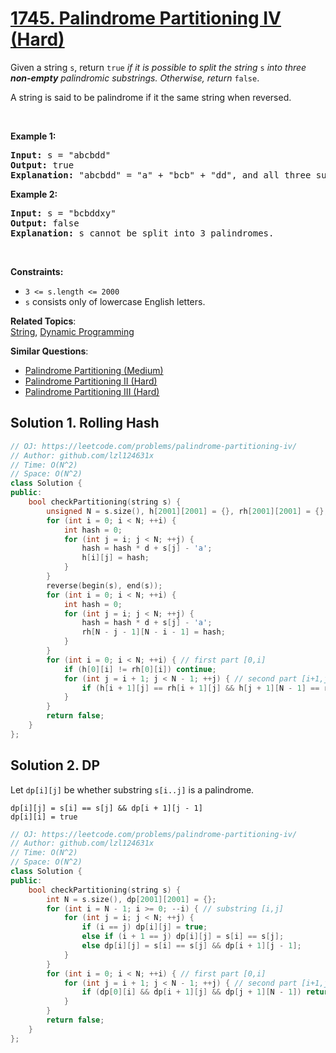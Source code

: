 # [1745. Palindrome Partitioning IV (Hard)](https://leetcode.com/problems/palindrome-partitioning-iv/)

<p>Given a string <code>s</code>, return <code>true</code> <em>if it is possible to split the string</em> <code>s</code> <em>into three <strong>non-empty</strong> palindromic substrings. Otherwise, return </em><code>false</code>.​​​​​</p>

<p>A string is said to be palindrome if it the same string when reversed.</p>

<p>&nbsp;</p>
<p><strong>Example 1:</strong></p>

<pre><strong>Input:</strong> s = "abcbdd"
<strong>Output:</strong> true
<strong>Explanation: </strong>"abcbdd" = "a" + "bcb" + "dd", and all three substrings are palindromes.
</pre>

<p><strong>Example 2:</strong></p>

<pre><strong>Input:</strong> s = "bcbddxy"
<strong>Output:</strong> false
<strong>Explanation: </strong>s cannot be split into 3 palindromes.
</pre>

<p>&nbsp;</p>
<p><strong>Constraints:</strong></p>

<ul>
	<li><code>3 &lt;= s.length &lt;= 2000</code></li>
	<li><code>s</code>​​​​​​ consists only of lowercase English letters.</li>
</ul>


**Related Topics**:  
[String](https://leetcode.com/tag/string/), [Dynamic Programming](https://leetcode.com/tag/dynamic-programming/)

**Similar Questions**:
* [Palindrome Partitioning (Medium)](https://leetcode.com/problems/palindrome-partitioning/)
* [Palindrome Partitioning II (Hard)](https://leetcode.com/problems/palindrome-partitioning-ii/)
* [Palindrome Partitioning III (Hard)](https://leetcode.com/problems/palindrome-partitioning-iii/)

## Solution 1. Rolling Hash

```cpp
// OJ: https://leetcode.com/problems/palindrome-partitioning-iv/
// Author: github.com/lzl124631x
// Time: O(N^2)
// Space: O(N^2)
class Solution {
public:
    bool checkPartitioning(string s) {
        unsigned N = s.size(), h[2001][2001] = {}, rh[2001][2001] = {}, d = 16777619;
        for (int i = 0; i < N; ++i) {
            int hash = 0;
            for (int j = i; j < N; ++j) {
                hash = hash * d + s[j] - 'a';
                h[i][j] = hash;
            }
        }
        reverse(begin(s), end(s));
        for (int i = 0; i < N; ++i) {
            int hash = 0;
            for (int j = i; j < N; ++j) {
                hash = hash * d + s[j] - 'a';
                rh[N - j - 1][N - i - 1] = hash;
            }
        }
        for (int i = 0; i < N; ++i) { // first part [0,i]
            if (h[0][i] != rh[0][i]) continue;
            for (int j = i + 1; j < N - 1; ++j) { // second part [i+1,j], last part [j+1,N-1]
                if (h[i + 1][j] == rh[i + 1][j] && h[j + 1][N - 1] == rh[j + 1][N - 1]) return true;
            }
        }
        return false;
    }
};
```

## Solution 2. DP

Let `dp[i][j]` be whether substring `s[i..j]` is a palindrome.

```
dp[i][j] = s[i] == s[j] && dp[i + 1][j - 1]
dp[i][i] = true 
```

```cpp
// OJ: https://leetcode.com/problems/palindrome-partitioning-iv/
// Author: github.com/lzl124631x
// Time: O(N^2)
// Space: O(N^2)
class Solution {
public:
    bool checkPartitioning(string s) {
        int N = s.size(), dp[2001][2001] = {};
        for (int i = N - 1; i >= 0; --i) { // substring [i,j]
            for (int j = i; j < N; ++j) {
                if (i == j) dp[i][j] = true;
                else if (i + 1 == j) dp[i][j] = s[i] == s[j];
                else dp[i][j] = s[i] == s[j] && dp[i + 1][j - 1];
            }
        }
        for (int i = 0; i < N; ++i) { // first part [0,i]
            for (int j = i + 1; j < N - 1; ++j) { // second part [i+1,j], last part [j+1,N-1]
                if (dp[0][i] && dp[i + 1][j] && dp[j + 1][N - 1]) return true;
            }
        }
        return false;
    }
};
```